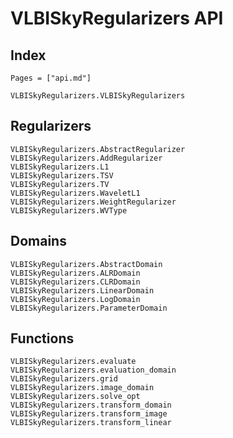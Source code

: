 # VLBISkyRegularizers API

## Index
```@index
Pages = ["api.md"]
```

```@docs
VLBISkyRegularizers.VLBISkyRegularizers
```

## Regularizers
```@docs
VLBISkyRegularizers.AbstractRegularizer
VLBISkyRegularizers.AddRegularizer
VLBISkyRegularizers.L1
VLBISkyRegularizers.TSV
VLBISkyRegularizers.TV
VLBISkyRegularizers.WaveletL1
VLBISkyRegularizers.WeightRegularizer
VLBISkyRegularizers.WVType
```

## Domains
```@docs
VLBISkyRegularizers.AbstractDomain
VLBISkyRegularizers.ALRDomain
VLBISkyRegularizers.CLRDomain
VLBISkyRegularizers.LinearDomain
VLBISkyRegularizers.LogDomain
VLBISkyRegularizers.ParameterDomain
```

## Functions
```@docs
VLBISkyRegularizers.evaluate
VLBISkyRegularizers.evaluation_domain
VLBISkyRegularizers.grid
VLBISkyRegularizers.image_domain
VLBISkyRegularizers.solve_opt
VLBISkyRegularizers.transform_domain
VLBISkyRegularizers.transform_image
VLBISkyRegularizers.transform_linear
```

